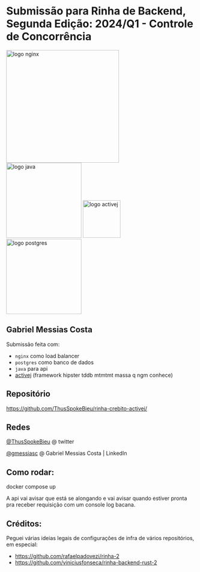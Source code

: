 # Submissão para Rinha de Backend, Segunda Edição: 2024/Q1 - Controle de Concorrência

<img src="https://upload.wikimedia.org/wikipedia/commons/c/c5/Nginx_logo.svg" alt="logo nginx" width="300" height="auto">
<br />
<img src="https://www.svgrepo.com/show/184143/java.svg" alt="logo java" width="200" height="auto">
<img src="https://activej.io/img/logo.webp" alt="logo activej" width="100" height="auto">
<img src="https://upload.wikimedia.org/wikipedia/commons/2/29/Postgresql_elephant.svg" alt="logo postgres" width="200" height="auto">


## Gabriel Messias Costa
Submissão feita com:
- `nginx` como load balancer
- `postgres` como banco de dados
- `java` para api 
- [activej](https://activej.io/) (framework hipster tddb mtmtmt massa q ngm conhece)

## Repositório
https://github.com/ThusSpokeBieu/rinha-crebito-activej/

## Redes
[@ThusSpokeBieu](https://twitter.com/thusspokebieu) @ twitter

[@gmessiasc](https://www.linkedin.com/in/gmessiasc/) @ Gabriel Messias Costa | LinkedIn

## Como rodar: 

docker compose up 

A api vai avisar que está se alongando e vai avisar quando estiver pronta pra receber requisição com um console log bacana.

## Créditos:

Peguei várias ideias legais de configurações de infra de vários repositórios, em especial: 
- https://github.com/rafaelpadovezi/rinha-2
- https://github.com/viniciusfonseca/rinha-backend-rust-2
